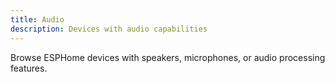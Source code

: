 ```yaml
---
title: Audio
description: Devices with audio capabilities
---
```


Browse ESPHome devices with speakers, microphones, or audio processing features.
